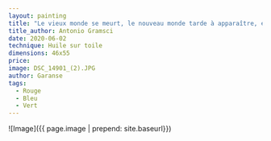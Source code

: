 ```yaml
---
layout: painting
title: "Le vieux monde se meurt, le nouveau monde tarde à apparaître, et dans ce clair-obscur surgissent les monstres." 
title_author: Antonio Gramsci 
date: 2020-06-02
technique: Huile sur toile
dimensions: 46x55
price: 
image: DSC_14901_(2).JPG
author: Garanse
tags:
  - Rouge
  - Bleu
  - Vert 
---
```

![Image]({{ page.image | prepend: site.baseurl}})